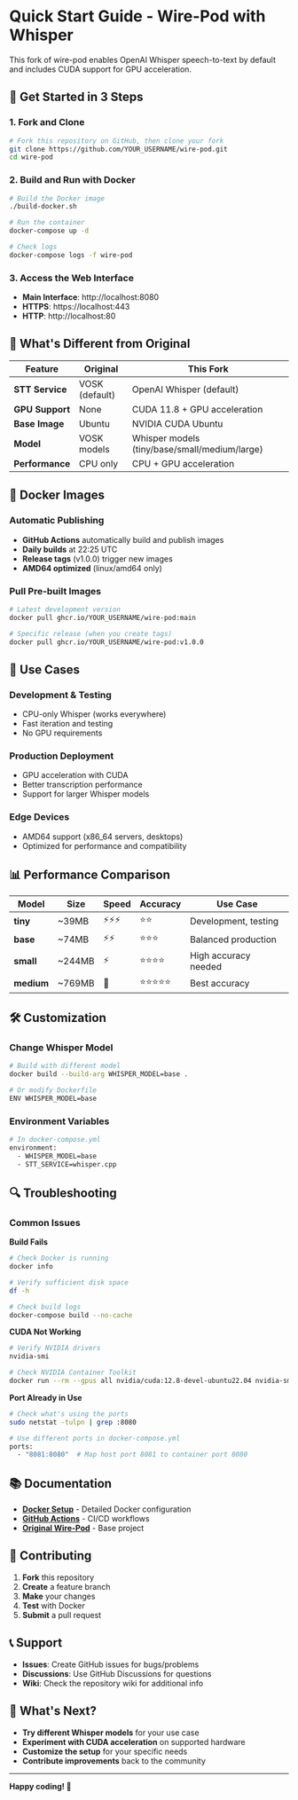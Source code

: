 # Quick Start Guide - Wire-Pod with Whisper

This fork of wire-pod enables OpenAI Whisper speech-to-text by default and includes CUDA support for GPU acceleration.

## 🚀 Get Started in 3 Steps

### 1. **Fork and Clone**
```bash
# Fork this repository on GitHub, then clone your fork
git clone https://github.com/YOUR_USERNAME/wire-pod.git
cd wire-pod
```

### 2. **Build and Run with Docker**
```bash
# Build the Docker image
./build-docker.sh

# Run the container
docker-compose up -d

# Check logs
docker-compose logs -f wire-pod
```

### 3. **Access the Web Interface**
- **Main Interface**: http://localhost:8080
- **HTTPS**: https://localhost:443
- **HTTP**: http://localhost:80

## 🔧 What's Different from Original

| Feature | Original | This Fork |
|---------|----------|-----------|
| **STT Service** | VOSK (default) | OpenAI Whisper (default) |
| **GPU Support** | None | CUDA 11.8 + GPU acceleration |
| **Base Image** | Ubuntu | NVIDIA CUDA Ubuntu |
| **Model** | VOSK models | Whisper models (tiny/base/small/medium/large) |
| **Performance** | CPU only | CPU + GPU acceleration |

## 🐳 Docker Images

### Automatic Publishing
- **GitHub Actions** automatically build and publish images
- **Daily builds** at 22:25 UTC
- **Release tags** (v1.0.0) trigger new images
- **AMD64 optimized** (linux/amd64 only)

### Pull Pre-built Images
```bash
# Latest development version
docker pull ghcr.io/YOUR_USERNAME/wire-pod:main

# Specific release (when you create tags)
docker pull ghcr.io/YOUR_USERNAME/wire-pod:v1.0.0
```

## 🎯 Use Cases

### **Development & Testing**
- CPU-only Whisper (works everywhere)
- Fast iteration and testing
- No GPU requirements

### **Production Deployment**
- GPU acceleration with CUDA
- Better transcription performance
- Support for larger Whisper models

### **Edge Devices**
- AMD64 support (x86_64 servers, desktops)
- Optimized for performance and compatibility

## 📊 Performance Comparison

| Model | Size | Speed | Accuracy | Use Case |
|-------|------|-------|----------|----------|
| **tiny** | ~39MB | ⚡⚡⚡ | ⭐⭐ | Development, testing |
| **base** | ~74MB | ⚡⚡ | ⭐⭐⭐ | Balanced production |
| **small** | ~244MB | ⚡ | ⭐⭐⭐⭐ | High accuracy needed |
| **medium** | ~769MB | 🐌 | ⭐⭐⭐⭐⭐ | Best accuracy |

## 🛠️ Customization

### Change Whisper Model
```bash
# Build with different model
docker build --build-arg WHISPER_MODEL=base .

# Or modify Dockerfile
ENV WHISPER_MODEL=base
```

### Environment Variables
```bash
# In docker-compose.yml
environment:
  - WHISPER_MODEL=base
  - STT_SERVICE=whisper.cpp
```

## 🔍 Troubleshooting

### Common Issues

**Build Fails**
```bash
# Check Docker is running
docker info

# Verify sufficient disk space
df -h

# Check build logs
docker-compose build --no-cache
```

**CUDA Not Working**
```bash
# Verify NVIDIA drivers
nvidia-smi

# Check NVIDIA Container Toolkit
docker run --rm --gpus all nvidia/cuda:12.8-devel-ubuntu22.04 nvidia-smi
```

**Port Already in Use**
```bash
# Check what's using the ports
sudo netstat -tulpn | grep :8080

# Use different ports in docker-compose.yml
ports:
  - "8081:8080"  # Map host port 8081 to container port 8080
```

## 📚 Documentation

- **[Docker Setup](DOCKER_README.md)** - Detailed Docker configuration
- **[GitHub Actions](GITHUB_ACTIONS_README.md)** - CI/CD workflows
- **[Original Wire-Pod](https://github.com/kercre123/wire-pod)** - Base project

## 🤝 Contributing

1. **Fork** this repository
2. **Create** a feature branch
3. **Make** your changes
4. **Test** with Docker
5. **Submit** a pull request

## 📞 Support

- **Issues**: Create GitHub issues for bugs/problems
- **Discussions**: Use GitHub Discussions for questions
- **Wiki**: Check the repository wiki for additional info

## 🎉 What's Next?

- **Try different Whisper models** for your use case
- **Experiment with CUDA acceleration** on supported hardware
- **Customize the setup** for your specific needs
- **Contribute improvements** back to the community

---

**Happy coding! 🚀**
